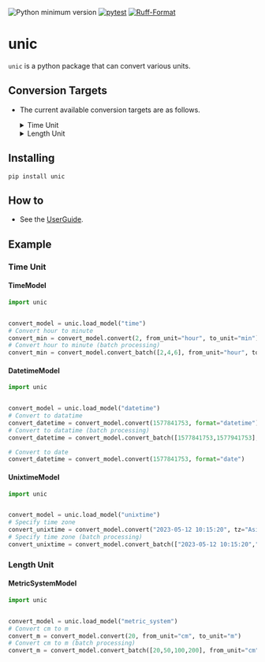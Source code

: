 ![Python minimum version](https://img.shields.io/badge/Python-3.9%2B-brightgreen)
[![pytest](https://github.com/subretu/unic/actions/workflows/pytest.yml/badge.svg)](https://github.com/subretu/unic/actions/workflows/pytest.yml)
[![Ruff-Format](https://github.com/subretu/unic/actions/workflows/format_check.yml/badge.svg)](https://github.com/subretu/unic/actions/workflows/format.yml)

# unic
  `unic` is a python package that can convert various units.

## Conversion Targets
- The current available conversion targets are as follows.

  <details>
  <summary>Time Unit</summary>

    - TimeModel
      - minute / second / milisecond → hour
      - hour / second / milisecond → minute
      - hour / minute / milisecond → second
      - hour / minute / second → milisecond
    - DatetimeModel
      - unixtime / unixtime+timezone → datetime.datetime
      - unixtime / unixtime+timezone → datetime.date
    - UnixtimeModel
      - string(yyyy-mm-dd hh:mm:ss) / string(yyyy-mm-dd hh:mm:ss)+timezone → unixtime
      - string(yyyy/mm/dd hh:mm:ss) / string(yyyy/mm/dd hh:mm:ss)+timezone → unixtime
  </details>

  <details>
  <summary>Length Unit</summary>

    - MetricSystemModel
      -  Target Metric System Units

         ```
         nm, um, mm, cm, m, km, Mm, Gm, Tm
         ```
         ※ um : represents ㎛.
       -  The target metric system units are can be converted to each other.

  </details>

## Installing

  ```
  pip install unic
  ```

## How to
- See the [UserGuide](docs/UserGuide.md).

## Example
### Time Unit
#### TimeModel

```python
import unic


convert_model = unic.load_model("time")
# Convert hour to minute
convert_min = convert_model.convert(2, from_unit="hour", to_unit="min")
# Convert hour to minute (batch processing)
convert_min = convert_model.convert_batch([2,4,6], from_unit="hour", to_unit="min")
```

#### DatetimeModel

```python
import unic


convert_model = unic.load_model("datetime")
# Convert to datatime
convert_datetime = convert_model.convert(1577841753, format="datetime")
# Convert to datatime (batch processing)
convert_datetime = convert_model.convert_batch([1577841753,1577941753], format="datetime")

# Convert to date
convert_datetime = convert_model.convert(1577841753, format="date")
```

#### UnixtimeModel

```python
import unic


convert_model = unic.load_model("unixtime")
# Specify time zone
convert_unixtime = convert_model.convert("2023-05-12 10:15:20", tz="Asia/Tokyo")
# Specify time zone (batch processing)
convert_unixtime = convert_model.convert_batch(["2023-05-12 10:15:20","2023-05-13 10:15:20","2023-05-14 10:15:20"], tz="Asia/Tokyo")
```

### Length Unit
#### MetricSystemModel

```python
import unic


convert_model = unic.load_model("metric_system")
# Convert cm to m
convert_m = convert_model.convert(20, from_unit="cm", to_unit="m")
# Convert cm to m (batch processing)
convert_m = convert_model.convert_batch([20,50,100,200], from_unit="cm", to_unit="m")
```